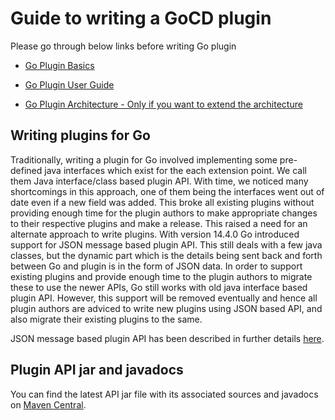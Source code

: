 
# Guide to writing a GoCD plugin

Please go through below links before writing Go plugin

* [Go Plugin Basics](go_plugins_basics.md)

* [Go Plugin User Guide](https://docs.gocd.org/current/extension_points/plugin_user_guide.html)

* [Go Plugin Architecture - Only if you want to extend the architecture](../4/4.4.1.md)

## Writing plugins for Go

Traditionally, writing a plugin for Go involved implementing some pre-defined java interfaces which exist for the each extension point. We call them Java interface/class based plugin API. 
With time, we noticed many shortcomings in this approach, one of them being the interfaces went out of date even if a new field was added. This broke all existing plugins without providing enough time for the plugin authors to make appropriate changes to their respective plugins and make a release. 
This raised a need for an alternate approach to write plugins. With version 14.4.0 Go introduced support for JSON message based plugin API. This still deals with a few java classes, but the dynamic part which is the details being sent back and forth between Go and plugin is in the form of JSON data. 
In order to support existing plugins and provide enough time to the plugin authors to migrate these to use the newer APIs, Go still works with old java interface based plugin API. However, this support will be removed eventually and hence all plugin authors are adviced to write new plugins using JSON based API, and also migrate their existing plugins to the same.

JSON message based plugin API has been described in further details [here](json_message_based_plugin_api.md).

<a name="plugin-api-jar"></a>
<a name="plugin-api-javadocs"></a>
## Plugin API jar and javadocs

You can find the latest API jar file with its associated sources and javadocs on [Maven Central](http://search.maven.org/#search%7Cga%7C1%7Cgo-plugin-api).